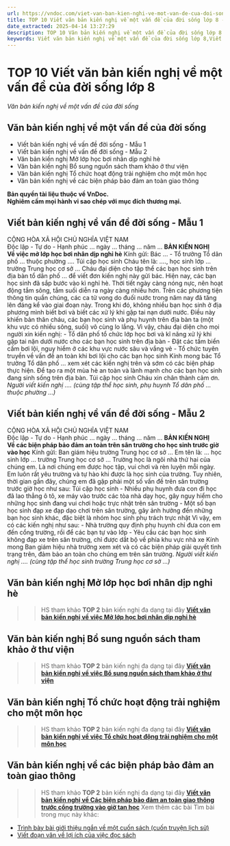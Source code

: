 ```yaml
---
url: https://vndoc.com/viet-van-ban-kien-nghi-ve-mot-van-de-cua-doi-song-lop-8-311683
title: TOP 10 Viết văn bản kiến nghị về một vấn đề của đời sống lớp 8 - Văn bản kiến nghị về một vấn đề của đời sống - VnDoc.com
date_extracted: 2025-04-14 13:27:29
description: TOP 10 Văn bản kiến nghị về một vấn đề của đời sống lớp 8 được biên soạn nhằm giúp các em HS đạt kết quả tốt trong quá trình làm bài tập và học tập môn Ngữ văn lớp 8.
keywords: Viết văn bản kiến nghị về một vấn đề của đời sống lớp 8,Viết bản kiến nghị về vấn đề đời sống,Viết văn bản kiến nghị về một vấn đề của đời sống,Viết văn bản kiến nghị lớp 8,văn bản kiến nghị về một vấn đề của đời sống,văn bản kiến nghị mở lớp học bơi nhân dịp nghỉ hè,văn bản kiến nghị Bổ sung nguồn sách tham khảo ở thư viện,văn bản kiến nghị về Các biện pháp bảo đảm an toàn giao thông,văn bản kiến nghị Tổ chức hoạt động trải nghiệm cho một môn học
---
```


# TOP 10 Viết văn bản kiến nghị về một vấn đề của đời sống lớp 8
 _Văn bản kiến nghị về một vấn đề của đời sống_
## Văn bản kiến nghị về một vấn đề của đời sống
  * Viết bản kiến nghị về vấn đề đời sống - Mẫu 1
  * Viết bản kiến nghị về vấn đề đời sống - Mẫu 2
  * Văn bản kiến nghị Mở lớp học bơi nhân dịp nghỉ hè
  * Văn bản kiến nghị Bổ sung nguồn sách tham khảo ở thư viện
  * Văn bản kiến nghị Tổ chức hoạt động trải nghiệm cho một môn học
  * Văn bản kiến nghị về các biện pháp bảo đảm an toàn giao thông

**Bản quyền tài liệu thuộc về VnDoc.  
Nghiêm cấm mọi hành vi sao chép với mục đích thương mại.**
## **Viết bản kiến nghị về vấn đề đời sống - Mẫu 1**
CỘNG HÒA XÃ HỘI CHỦ NGHĨA VIỆT NAM  
Độc lập - Tự do - Hạnh phúc
… ngày … tháng … năm …
**BẢN KIẾN NGHỊ**  
**Về việc mở lớp học bơi nhân dịp nghỉ hè**
Kính gửi: Bác … - Tổ trưởng Tổ dân phố … thuộc phường ….
Túi cặp học sinh
Cháu tên là: …., học sinh lớp … trường Trung học cơ sở …
Cháu đại diện cho tập thể các bạn học sinh trên địa bàn tổ dân phố ... để viết đơn kiến nghị này gửi bác.
Hiện nay, các bạn học sinh đã sắp bước vào kì nghỉ hè. Thời tiết ngày càng nóng nực, nên hoạt động tắm sông, tắm suối diễn ra ngày càng nhiều hơn. Trên các phương tiện thông tin quần chúng, các ca tử vong do đuối nước trong năm nay đã tăng lên đáng kể vào giai đoạn này. Trong khi đó, không nhiều bạn học sinh ở địa phương mình biết bơi và biết các xử lý khi gặp tai nạn dưới nước. Điều này khiến bản thân cháu, các bạn học sinh và phụ huynh trên địa bàn ta \(một khu vực có nhiều sông, suối\) vô cùng lo lắng.
Vì vậy, cháu đại diện cho mọi người xin kiến nghị:
\- Tổ dân phố tổ chức lớp học bơi và kĩ năng xử lý khi gặp tai nặn dưới nước cho các bạn học sinh trên địa bàn
\- Đặt các tấm biển cấm bơi lội, nguy hiểm ở các khu vực nước sâu và vắng vẻ
\- Tổ chức tuyên truyền về vấn đề an toàn khi bơi lội cho các bạn học sinh
Kính mong bác Tổ trưởng Tổ dân phố ... xem xét các kiến nghị trên và sớm có các biện pháp thực hiện. Để tạo ra một mùa hè an toàn và lành mạnh cho các bạn học sinh đang sinh sống trên địa bàn.
Túi cặp học sinh
Cháu xin chân thành cảm ơn.
_Người viết kiến nghị_
 _…. \(cùng tập thể học sinh, phụ huynh Tổ dân phố … thuộc phường ...\)_
## **Viết bản kiến nghị về vấn đề đời sống - Mẫu 2**
CỘNG HÒA XÃ HỘI CHỦ NGHĨA VIỆT NAM  
Độc lập - Tự do - Hạnh phúc
… ngày … tháng … năm …
**BẢN KIẾN NGHỊ**  
**Về các biện pháp bảo đảm an toàn trên sân trường cho học sinh trước giờ vào học**
Kính gửi: Ban giám hiệu trường Trung học cơ sở …
Em tên là: … học sinh lớp … trường Trung học cơ sở …
Trường học là ngôi nhà thứ hai của chúng em. Là nơi chúng em được học tập, vui chơi và rèn luyện mỗi ngày. Em luôn rất yêu trường và tự hào khi được là học sinh của trường. Tuy nhiên, thời gian gần đây, chúng em đã gặp phải một số vấn đề trên sân trường trước giờ học như sau:
Túi cặp học sinh
\- Nhiều phụ huynh đưa con đi học đã lao thẳng ô tô, xe máy vào trước các tòa nhà dạy học, gây nguy hiểm cho những học sinh đang vui chơi hoặc trực nhật trên sân trường
\- Một số bạn học sinh đạp xe đạp dạo chơi trên sân trường, gây ảnh hưởng đến những bạn học sinh khác, đặc biệt là nhóm học sinh phụ trách trực nhật
Vì vậy, em có các kiến nghị như sau:
\- Nhà trường quy định phụ huynh chỉ đưa con em đến cổng trường, rồi để các bạn tự vào lớp
\- Yêu cầu các bạn học sinh không đạp xe trên sân trường, chỉ được dắt bộ về phía khu vực nhà xe
Kính mong Ban giám hiệu nhà trường xem xét và có các biện pháp giải quyết tình trạng trên, đảm bảo an toàn cho chúng em trên sân trường.
_Người viết kiến nghị_
 _…. \(cùng tập thể học sinh trường Trung học cơ sở …\)_
## **Văn bản kiến nghị Mở lớp học bơi nhân dịp nghỉ hè**
>> HS tham khảo **TOP 2** bản kiến nghị đa dạng tại đây **[Viết văn bản kiến nghị về việc Mở lớp học bơi nhân dịp nghỉ hè](<https://vndoc.com/viet-van-ban-kien-nghi-ve-viec-mo-lop-hoc-boi-nhan-dip-nghi-he-lop-8-311677>)**
## **Văn bản kiến nghị Bổ sung nguồn sách tham khảo ở thư viện**
>> HS tham khảo **TOP 2** bản kiến nghị đa dạng tại đây **[Viết văn bản kiến nghị về việc Bổ sung nguồn sách tham khảo ở thư viện](<https://vndoc.com/viet-van-ban-kien-nghi-ve-viec-bo-sung-nguon-sach-tham-khao-o-thu-vien-lop-8-311679>)**
## **Văn bản kiến nghị Tổ chức hoạt động trải nghiệm cho một môn học**
>> HS tham khảo **TOP 2** bản kiến nghị đa dạng tại đây **[Viết văn bản kiến nghị về việc Tổ chức hoạt động trải nghiệm cho một môn học](<https://vndoc.com/viet-van-ban-kien-nghi-ve-viec-to-chuc-hoat-dong-trai-nghiem-cho-mot-mon-hoc-lop-8-311680>)**
## **Văn bản kiến nghị về các biện pháp bảo đảm an toàn giao thông**
>> HS tham khảo **TOP 2** bản kiến nghị đa dạng tại đây **[Viết văn bản kiến nghị về Các biện pháp bảo đảm an toàn giao thông trước cổng trường vào giờ tan học](<https://vndoc.com/viet-van-ban-kien-nghi-ve-cac-bien-phap-bao-dam-an-toan-giao-thong-truoc-cong-truong-vao-gio-tan-hoc-lop-8-311681>)**
Xem thêm các bài Tìm bài trong mục này khác:
  * [Trình bày bài giới thiệu ngắn về một cuốn sách \(cuốn truyện lịch sử\)](</trinh-bay-bai-gioi-thieu-ngan-ve-mot-cuon-sach-cuon-truyen-lich-su-lop-8-328886>)
  * [Viết đoạn văn về lợi ích của việc đọc sách](</viet-doan-van-ve-loi-ich-cua-viec-doc-sach-4597>)

